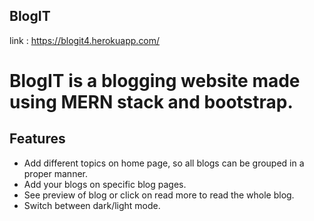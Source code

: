 ## BlogIT
link : https://blogit4.herokuapp.com/
# BlogIT is a blogging website made using MERN stack and bootstrap.
## Features
- Add different topics on home page, so all blogs can be grouped in a proper manner.
- Add your blogs on specific blog pages.
- See preview of blog or click on read more to read the whole blog.
- Switch between dark/light mode.
